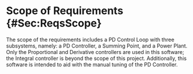 # Scope of Requirements {#Sec:ReqsScope}

The scope of the requirements includes a PD Control Loop with three subsystems, namely: a PD Controller, a Summing Point, and a Power Plant. Only the Proportional and Derivative controllers are used in this software; the Integral controller is beyond the scope of this project. Additionally, this software is intended to aid with the manual tuning of the PD Controller.
